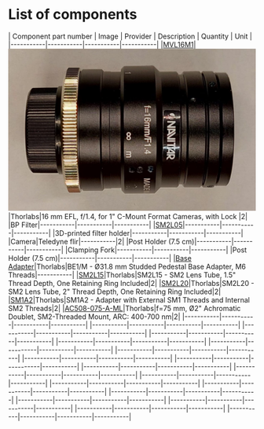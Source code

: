 # List of components

| Component part number | Image | Provider | Description | Quantity | Unit |
|-----------|-----------|-----------|-----------|
|[MVL16M1]|![objective](https://github.com/micropolimi/APPI/raw/main/images/objective.jpeg)|Thorlabs|16 mm EFL, f/1.4, for 1" C-Mount Format Cameras, with Lock |2|
|BP Filter|-----------|-----------|-----------|
|[SM2L05]|-----------|-----------|-----------|
|3D-printed filter holder|-----------|-----------|-----------|
|Camera|Teledyne flir|-----------|2|
|Post Holder (7.5 cm)|-----------|-----------|-----------|
|Clamping Fork|-----------|-----------|-----------|
|Post Holder (7.5 cm)|-----------|-----------|-----------|
|[Base Adapter]|Thorlabs|BE1/M - Ø31.8 mm Studded Pedestal Base Adapter, M6 Threads|-----------|
|[SM2L15]|Thorlabs|SM2L15 - SM2 Lens Tube, 1.5" Thread Depth, One Retaining Ring Included|2|
|[SM2L20]|Thorlabs|SM2L20 - SM2 Lens Tube, 2" Thread Depth, One Retaining Ring Included|2|
|[SM1A2]|Thorlabs|SM1A2 - Adapter with External SM1 Threads and Internal SM2 Threads|2|
|[AC508-075-A-ML]|Thorlabs|f=75 mm, Ø2" Achromatic Doublet, SM2-Threaded Mount, ARC: 400-700 nm|2|
|-----------|-----------|-----------|-----------|
|-----------|-----------|-----------|-----------|
|-----------|-----------|-----------|-----------|
|-----------|-----------|-----------|-----------|
|-----------|-----------|-----------|-----------|
|-----------|-----------|-----------|-----------|
|-----------|-----------|-----------|-----------|
|-----------|-----------|-----------|-----------|
|-----------|-----------|-----------|-----------|
|-----------|-----------|-----------|-----------|
|-----------|-----------|-----------|-----------|
|-----------|-----------|-----------|-----------|
|-----------|-----------|-----------|-----------|
|-----------|-----------|-----------|-----------|
|-----------|-----------|-----------|-----------|
|-----------|-----------|-----------|-----------|
|-----------|-----------|-----------|-----------|
|-----------|-----------|-----------|-----------|
|-----------|-----------|-----------|-----------|





[MVL16M1]: https://www.thorlabs.com/thorproduct.cfm?partnumber=MVL16M1
[SM2L05]: https://www.thorlabs.com/thorproduct.cfm?partnumber=SM2L05
[Base Adapter]: https://www.thorlabs.com/thorproduct.cfm?partnumber=BE1/M#ad-image-0
[SM2L15]: https://www.thorlabs.com/thorproduct.cfm?partnumber=SM2L15
[SM2L20]: https://www.thorlabs.com/thorproduct.cfm?partnumber=SM2L20
[SM1A2]: https://www.thorlabs.com/thorproduct.cfm?partnumber=SM1A2
[AC508-075-A-ML]: https://www.thorlabs.com/thorproduct.cfm?partnumber=AC508-075-A-ML